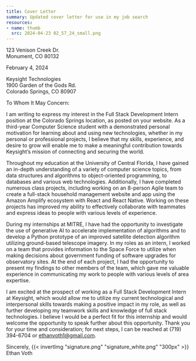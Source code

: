 ```yaml
---
title: Cover Letter
summary: Updated cover letter for use in my job search
resources:
- name: thumb
  src: 2024-04-23 02_57_24_small.png
---
```


123 Venison Creek Dr.\
Monument, CO 80132

February 4, 2024

Keysight Technologies\
1900 Garden of the Gods Rd.\
Colorado Springs, CO 80907

To Whom It May Concern:

I am writing to express my interest in the Full Stack Development Intern position at the Colorado Springs location, as posted on your website. As a third-year Computer Science student with a demonstrated personal motivation for learning about and using new technologies, whether in my personal or professional projects, I believe that my skills, experience, and desire to grow will enable me to make a meaningful contribution towards Keysight’s mission of connecting and securing the world.

Throughout my education at the University of Central Florida, I have gained an in-depth understanding of a variety of computer science topics, from data structures and algorithms to object-oriented programming, to databases and various web technologies. Additionally, I have completed numerous class projects, including working on an 8-person Agile team to create a full-stack household management website and app using the Amazon Amplify ecosystem with React and React Native. Working on these projects has improved my ability to effectively collaborate with teammates and express ideas to people with various levels of experience.

During my internships at MITRE, I have had the opportunity to investigate the use of generative AI to accelerate implementation of algorithms and to develop a Python prototype of an improved satellite detection algorithm utilizing ground-based telescope imagery. In my roles as an intern, I worked on a team that provides information to the Space Force to utilize when making decisions about government funding of software upgrades for observatory sites. At the end of each project, I had the opportunity to present my findings to other members of the team, which gave me valuable experience in communicating my work to people with various levels of area expertise.

I am excited at the prospect of working as a Full Stack Development Intern at Keysight, which would allow me to utilize my current technological and interpersonal skills towards making a positive impact in my role, as well as further developing my teamwork skills and knowledge of full stack technologies. I believe I would be a perfect fit for this internship and would welcome the opportunity to speak further about this opportunity. Thank you for your time and consideration; for next steps, I can be reached at (719) 394-6704 or ethanvoth1@gmail.com.

Sincerely,
{{< invertImg "signature.png" "signature_white.png" "300px" >}}
Ethan Voth
